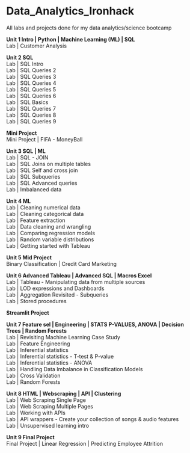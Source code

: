 # Data_Analytics_Ironhack
All labs and projects done for my data analytics/science bootcamp


**Unit 1 Intro | Python | Machine Learning (ML) | SQL** <br>
<a>Lab | Customer Analysis</a>

**Unit 2 SQL** <br>
Lab | SQL Intro <br>
Lab | SQL Queries 2 <br>
Lab | SQL Queries 3 <br>
Lab | SQL Queries 4 <br>
Lab | SQL Queries 5 <br>
Lab | SQL Queries 6 <br>
Lab | SQL Basics <br>
Lab | SQL Queries 7 <br>
Lab | SQL Queries 8 <br>
Lab | SQL Queries 9 <br>

**Mini Project** <br>
Mini Project | FIFA - MoneyBall

**Unit 3 SQL | ML** <br>
Lab | SQL - JOIN <br>
Lab | SQL Joins on multiple tables <br>
Lab | SQL Self and cross join <br>
Lab | SQL Subqueries <br>
Lab | SQL Advanced queries <br>
Lab | Imbalanced data

**Unit 4 ML** <br>
Lab | Cleaning numerical data <br>
Lab | Cleaning categorical data <br>
Lab | Feature extraction <br>
Lab | Data cleaning and wrangling <br>
Lab | Comparing regression models <br>
Lab | Random variable distributions <br>
Lab | Getting started with Tableau <br>

**Unit 5 Mid Project** <br>
Binary Classification | Credit Card Marketing

**Unit 6 Advanced Tableau | Advanced SQL | Macros Excel** <br>
Lab | Tableau - Manipulating data from multiple sources <br>
Lab | LOD expressions and Dashboards <br>
Lab | Aggregation Revisited - Subqueries <br>
Lab | Stored procedures

**Streamlit Project**

**Unit 7 Feature sel | Engineering | STATS P-VALUES, ANOVA | Decision Trees | Random Forests** <br>
Lab | Revisiting Machine Learning Case Study <br>
Lab | Feature Engineering <br>
Lab | Inferential statistics <br>
Lab | Inferential statistics - T-test & P-value <br>
Lab | Inferential statistics - ANOVA <br>
Lab | Handling Data Imbalance in Classification Models <br>
Lab | Cross Validation <br>
Lab | Random Forests

**Unit 8 HTML | Webscraping | API | Clustering** <br>
Lab | Web Scraping Single Page <br>
Lab | Web Scraping Multiple Pages <br>
Lab | Working with APIs <br>
Lab | API wrappers - Create your collection of songs & audio features <br>
Lab | Unsupervised learning intro

**Unit 9 Final Project** <br>
Final Project | Linear Regression | Predicting Employee Attrition
